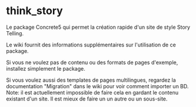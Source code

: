 # think_story
Le package Concrete5 qui permet la création rapide d'un site de style Story Telling.

Le wiki fournit des informations supplémentaires sur l'utilisation de ce package.

Si vous ne voulez pas de contenu ou des formats de pages d'exemple, installez simplement le package.

Si vous voulez aussi des templates de pages multilingues, regardez la documentation "Migration" dans le wiki pour voir comment importer un BD. Note: il est actuellement impossible de faire cela en gardant le contenu existant d'un site. Il est mieux de faire un un autre ou un sous-site.
